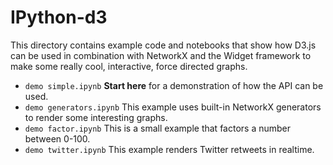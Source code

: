 IPython-d3
==========

This directory contains example code and notebooks that show how D3.js can be used in combination with NetworkX and the Widget framework to make some really cool, interactive, force directed graphs.


- `demo simple.ipynb`
  **Start here** for a demonstration of how the API can be used.
- `demo generators.ipynb`
  This example uses built-in NetworkX generators to render some interesting graphs.
- `demo factor.ipynb`
  This is a small example that factors a number between 0-100.
- `demo twitter.ipynb`
  This example renders Twitter retweets in realtime.
